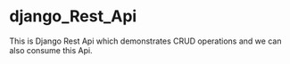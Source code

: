 # django_Rest_Api
This is Django Rest Api which demonstrates CRUD operations and we can also consume this Api.
